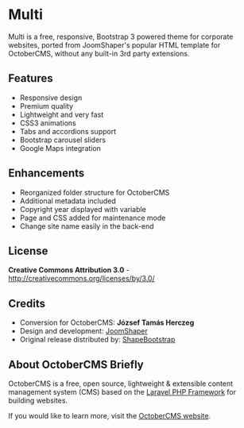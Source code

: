 Multi
=====

Multi is a free, responsive, Bootstrap 3 powered theme for corporate websites, ported from JoomShaper's popular HTML template for OctoberCMS, without any built-in 3rd party extensions.

Features
--------
* Responsive design
* Premium quality
* Lightweight and very fast
* CSS3 animations
* Tabs and accordions support
* Bootstrap carousel sliders
* Google Maps integration

Enhancements
--------------
* Reorganized folder structure for OctoberCMS
* Additional metadata included
* Copyright year displayed with variable
* Page and CSS added for maintenance mode
* Change site name easily in the back-end

License
-------
**Creative Commons Attribution 3.0** - http://creativecommons.org/licenses/by/3.0/

Credits
-------
* Conversion for OctoberCMS: **József Tamás Herczeg**
* Design and development: [JoomShaper](http://www.joomshaper.com/)
* Original release distributed by: [ShapeBootstrap](http://shapebootstrap.net/)

About OctoberCMS Briefly
------------------------
OctoberCMS is a free, open source, lightweight & extensible content management system (CMS) based on the [Laravel PHP Framework](http://laravel.com/) for building websites.

If you would like to learn more, visit the [OctoberCMS website](http://octobercms.com/).
